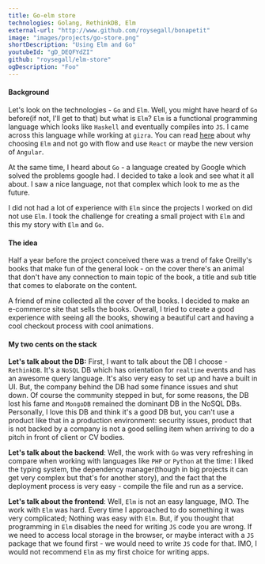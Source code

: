 ```yaml
---
title: Go-elm store
technologies: Golang, RethinkDB, Elm
external-url: "http://www.github.com/roysegall/bonapetit"
image: "images/projects/go-store.png"
shortDescription: "Using Elm and Go"
youtubeId: "gD_DEQFYdZI"
github: "roysegall/elm-store"
ogDescription: "Foo"
---
```


#### Background
Let's look on the technologies - `Go` and `Elm`. Well, you might have heard of `Go` before(if not, I'll get to that) but 
what is `Elm`? `Elm` is a functional programming language which looks like `Haskell` and eventually compiles into `JS`.
I came across this language while working at `gizra`. You can read [here](https://www.gizra.com/content/elmlang-headless-drupal/)
about why choosing `Elm` and not go with flow and use `React` or maybe the new version of `Angular`.

At the same time, I heard about `Go` - a language created by Google which solved the problems google had. I decided to 
take a look and see what it all about. I saw a nice language, not that complex which look to me as the future.

I did not had a lot of experience with `Elm` since the projects I worked on did not use `Elm`. I took the challenge for 
creating a small project with `Elm` and this my story with `Elm` and `Go`.

#### The idea
Half a year before the project conceived there was a trend of fake Oreilly's books that make fun of the general look -
on the cover there's an animal that don't have any connection to main topic of the book, a title and sub title
that comes to elaborate on the content.

A friend of mine collected all the cover of the books. I decided to make an e-commerce site that sells the books. 
Overall, I tried to create a good experience with seeing all the books, showing a beautiful cart and having a cool 
checkout process with cool animations.

#### My two cents on the stack
**Let's talk about the DB:** First, I want to talk about the DB I choose - `RethinkDB`. It's a `NoSQL` DB which has 
orientation for `realtime` events and has an awesome query language. It's also very easy to set up and have a built in 
UI. But, the company behind the DB had some finance issues and shut down. Of course the community stepped in but, for 
some reasons, the DB lost his fame and `MongoDB` remained the dominant DB in the NoSQL DBs. Personally, I love this DB 
and think it's a good DB but, you can't use a product like that in a production environment: security issues, 
product that is not backed by a company is not a good selling item when arriving to do a pitch in front of client or CV 
bodies.

**Let's talk about the backend**: Well, the work with `Go` was very refreshing in compare when working with languages 
like `PHP` or `Python` at the time: I liked the typing system, the dependency manager(though in big projects it can get 
very complex but that's for another story), and the fact that the deployment process is very easy - compile the file and 
run as a service.

**Let's talk about the frontend**: Well, `Elm` is not an easy language, IMO. The work with `Elm` was hard. Every time I
approached to do something it was very complicated; Nothing was easy with `Elm`. But, if you thought that programming
in `Elm` disables the need for writing `JS` code you are wrong. If we need to access local storage in the browser, or 
maybe interact with a `JS` package that we found first - we would need to write `JS` code for that. IMO, I would not 
recommend `Elm` as my first choice for writing apps.
